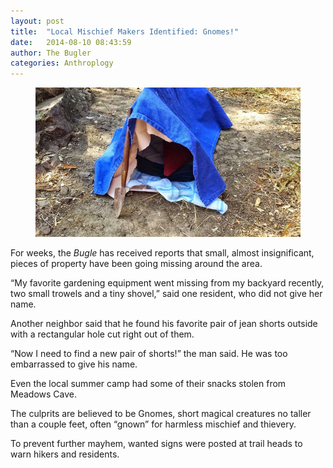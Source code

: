 ```yaml
---
layout: post
title:  "Local Mischief Makers Identified: Gnomes!"
date:   2014-08-10 08:43:59
author: The Bugler
categories: Anthroplogy
---
```


<figure class="center">
	<img src="/assets/img/gnometent.jpg"/>
</figure>

For weeks, the <em>Bugle</em> has received reports that small, almost insignificant, pieces of property have been going missing around the area. 

“My favorite gardening equipment went missing from my backyard recently, two small trowels and a tiny shovel,” said one resident, who did not give her name. 

Another neighbor said that he found his favorite pair of jean shorts outside with a rectangular hole cut right out of them.

“Now I need to find a new pair of shorts!” the man said. He was too embarrassed to give his name.

Even the local summer camp had some of their snacks stolen from Meadows Cave.

The culprits are believed to be Gnomes, short magical creatures no taller than a couple feet, often “gnown” for harmless mischief and thievery. 

To prevent further mayhem, wanted signs were posted at trail heads to warn hikers and residents.
